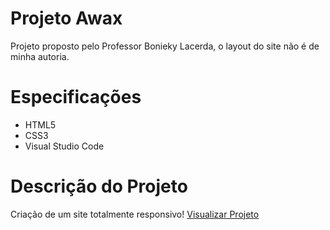 # Projeto Awax
Projeto proposto pelo Professor Bonieky Lacerda, o layout do site não é de minha autoria.

# Especificações
- HTML5
- CSS3
- Visual Studio Code

# Descrição do Projeto
Criação de um site totalmente responsivo! [Visualizar Projeto](https://arthurhenriqueti.github.io/ProjetoAwax/)
